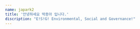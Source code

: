 ```yaml
---
name: japark2
title: '안녕하세요 박종아 입니다.'
discription: "E!S!G! Environmental, Social and Governance!"
---
```

